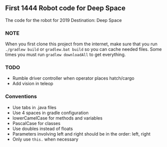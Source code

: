## First 1444 Robot code for Deep Space
The code for the robot for 2019 Destination: Deep Space
### NOTE
When you first clone this project from the internet, make sure that you run
```./gradlew build``` or ```gradlew.bat build``` so you can cache needed files.
Some times you must run ```gradlew downloadAll``` to get everything.
### TODO
* Rumble driver controller when operator places hatch/cargo
* Add vision in teleop
### Conventions
* Use tabs in .java files
* Use 4 spaces in gradle configuration
* lowerCamelCase for methods and variables
* PascalCase for classes
* Use doubles instead of floats
* Parameters involving left and right should be in the order: left, right
* Only use ```this.``` when necessary